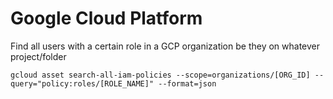 # Google Cloud Platform

Find all users with a certain role in a GCP organization be they on whatever project/folder

```
gcloud asset search-all-iam-policies --scope=organizations/[ORG_ID] --query="policy:roles/[ROLE_NAME]" --format=json
```
